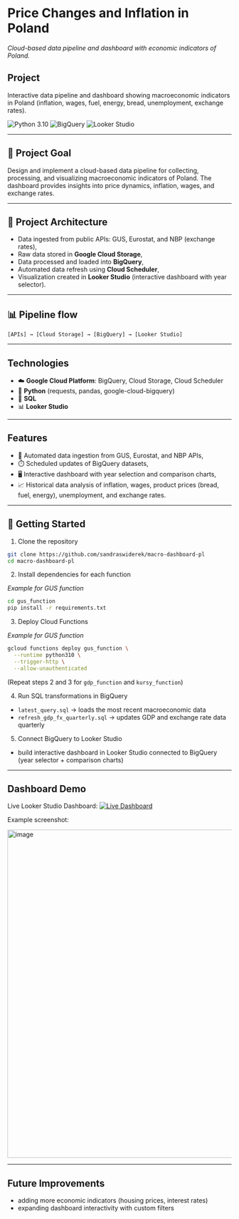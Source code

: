 # Price Changes and Inflation in Poland
*Cloud-based data pipeline and dashboard with economic indicators of Poland.*

## Project

Interactive data pipeline and dashboard showing macroeconomic indicators in Poland (inflation, wages, fuel, energy, bread, unemployment, exchange rates).

![Python 3.10](https://img.shields.io/badge/Python-3.10-blue) ![BigQuery](https://img.shields.io/badge/BigQuery-GCP-blueviolet) ![Looker Studio](https://img.shields.io/badge/Looker%20Studio-Data%20Viz-orange)

---

## 🎯 Project Goal

Design and implement a cloud-based data pipeline for collecting, processing, and visualizing macroeconomic indicators of Poland. The dashboard provides insights into price dynamics, inflation, wages, and exchange rates.

---

## 📐 Project Architecture
- Data ingested from public APIs: GUS, Eurostat, and NBP (exchange rates),
- Raw data stored in **Google Cloud Storage**,
- Data processed and loaded into **BigQuery**,
- Automated data refresh using **Cloud Scheduler**,
- Visualization created in **Looker Studio** (interactive dashboard with year selector). 

---

## 📊 Pipeline flow
```[APIs] → [Cloud Storage] → [BigQuery] → [Looker Studio]```

---

## Technologies
- ☁️ **Google Cloud Platform**: BigQuery, Cloud Storage, Cloud Scheduler  
- 🐍 **Python** (requests, pandas, google-cloud-bigquery)  
- 💾 **SQL**  
- 📊 **Looker Studio**  

---

## Features
- 🔄 Automated data ingestion from GUS, Eurostat, and NBP APIs,
- ⏱️ Scheduled updates of BigQuery datasets,
- 🖥️ Interactive dashboard with year selection and comparison charts, 
- 📈 Historical data analysis of inflation, wages, product prices (bread, fuel, energy), unemployment, and exchange rates.

---

## 🚀 Getting Started 

1. Clone the repository

```bash
git clone https://github.com/sandraswiderek/macro-dashboard-pl
cd macro-dashboard-pl
```


2. Install dependencies for each function

*Example for GUS function*

```bash
cd gus_function
pip install -r requirements.txt
```


3. Deploy Cloud Functions

*Example for GUS function*

```bash
gcloud functions deploy gus_function \
  --runtime python310 \
  --trigger-http \
  --allow-unauthenticated
```

(Repeat steps 2 and 3 for `gdp_function` and `kursy_function`)



4. Run SQL transformations in BigQuery

* `latest_query.sql` → loads the most recent macroeconomic data
* `refresh_gdp_fx_quarterly.sql` → updates GDP and exchange rate data quarterly


5. Connect BigQuery to Looker Studio
* build interactive dashboard in Looker Studio connected to BigQuery (year selector + comparison charts)

---

## Dashboard Demo

Live Looker Studio Dashboard: [![Live Dashboard](https://img.shields.io/badge/Live%20Dashboard-Blue)](https://lookerstudio.google.com/reporting/ad47fc1c-771f-4632-bb84-a67096e62b93)

Example screenshot:

<img width="986" height="737" alt="image" src="https://github.com/user-attachments/assets/1a2590f8-410d-48b3-819c-fc4bfdcd7baa" />

---

## Future Improvements

* adding more economic indicators (housing prices, interest rates)
* expanding dashboard interactivity with custom filters
```
